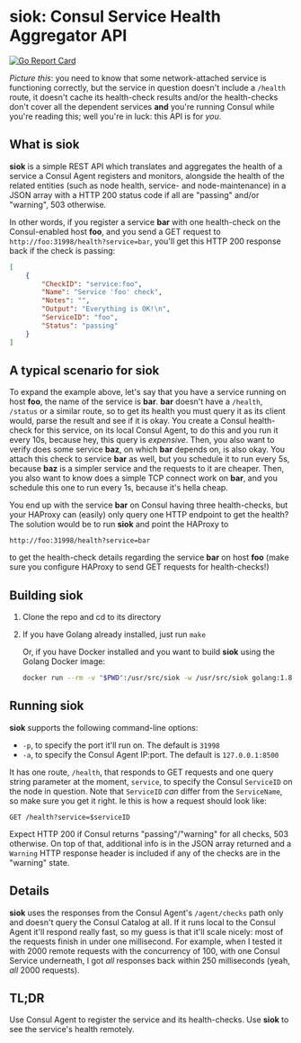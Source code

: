 # siok: Consul Service Health Aggregator API

[![Go Report Card](https://goreportcard.com/badge/github.com/isavcic/siok)](https://goreportcard.com/report/github.com/isavcic/siok)

*Picture this*: you need to know that some network-attached service is functioning correctly, but the service in question doesn't include a ```/health``` route, it doesn't cache its health-check results and/or the health-checks don't cover all the dependent services **and** you're running Consul while you're reading this; well you're in luck: this API is for *you*.

## What is siok

**siok** is a simple REST API which translates and aggregates the health of a service a Consul Agent registers and monitors, alongside the health of the related entities (such as node health, service- and node-maintenance) in a JSON array with a HTTP 200 status code if all are "passing" and/or "warning", 503 otherwise.

In other words, if you register a service **bar** with one health-check on the Consul-enabled host **foo**, and you send a GET request to ```http://foo:31998/health?service=bar```, you'll get this HTTP 200 response back if the check is passing:

```json
[
    {
        "CheckID": "service:foo",
        "Name": "Service 'foo' check",
        "Notes": "",
        "Output": "Everything is OK!\n",
        "ServiceID": "foo",
        "Status": "passing"
    }
]
```

## A typical scenario for siok

To expand the example above, let's say that you have a service running on host **foo**, the name of the service is **bar**. **bar** doesn't have a ```/health```, ```/status``` or a similar route, so to get its health you must query it as its client would, parse the result and see if it is okay. You create a Consul health-check for this service, on its local Consul Agent, to do this and you run it every 10s, because hey, this query is *expensive*. Then, you also want to verify does some service **baz**, on which **bar** depends on, is also okay. You attach this check to service **bar** as well, but you schedule it to run every 5s, because **baz** is a simpler service and the requests to it are cheaper. Then, you also want to know does a simple TCP connect work on **bar**, and you schedule this one to run every 1s, because it's hella cheap.

You end up with the service **bar** on Consul having three health-checks, but your HAProxy can (easily) only query one HTTP endpoint to get the health? The solution would be to run **siok** and point the HAProxy to

```
http://foo:31998/health?service=bar
```

to get the health-check details regarding the service **bar** on host **foo** (make sure you configure HAProxy to send GET requests for health-checks!)

## Building siok

1. Clone the repo and cd to its directory
2. If you have Golang already installed, just run ```make```

    Or, if you have Docker installed and you want to build **siok** using the Golang Docker image:

    ```bash
    docker run --rm -v "$PWD":/usr/src/siok -w /usr/src/siok golang:1.8 make
    ```

## Running siok

**siok** supports the following command-line options:

- ```-p```, to specify the port it'll run on. The default is ``31998``
- ```-a```, to specify the Consul Agent IP:port. The default is ``127.0.0.1:8500``

It has one route, ```/health```, that responds to GET requests and one query string parameter at the moment, ```service```, to specify the Consul ```ServiceID``` on the node in question. Note that ```ServiceID``` *can* differ from the ```ServiceName```, so make sure you get it right. Ie this is how a request should look like:

```
GET /health?service=$serviceID
```

Expect HTTP 200 if Consul returns "passing"/"warning" for all checks, 503 otherwise. On top of that, additional info is in the JSON array returned and a ```Warning``` HTTP response header is included if any of the checks are in the "warning" state.

## Details

**siok** uses the responses from the Consul Agent's ```/agent/checks``` path only and doesn't query the Consul Catalog at all. If it runs local to the Consul Agent it'll respond really fast, so my guess is that it'll scale nicely: most of the requests finish in under one millisecond. For example, when I tested it with 2000 remote requests with the concurrency of 100, with one Consul Service underneath, I got *all* responses back within 250 milliseconds (yeah, *all* 2000 requests).

## TL;DR

Use Consul Agent to register the service and its health-checks. Use **siok** to see the service's health remotely.
